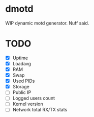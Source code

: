 # dmotd

WIP dynamic motd generator. Nuff said.

# TODO

- [x] Uptime
- [x] Loadavg
- [x] RAM
- [x] Swap
- [x] Used PIDs
- [x] Storage
- [ ] Public IP
- [ ] Logged users count
- [ ] Kernel version
- [ ] Network total RX/TX stats
